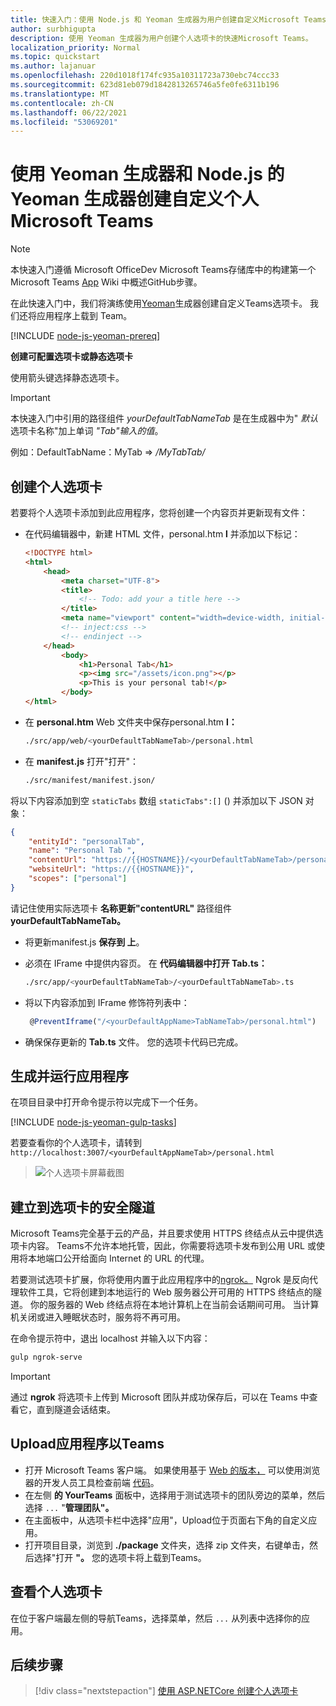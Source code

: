 ```yaml
---
title: 快速入门：使用 Node.js 和 Yeoman 生成器为用户创建自定义Microsoft Teams
author: surbhigupta
description: 使用 Yeoman 生成器为用户创建个人选项卡的快速Microsoft Teams。
localization_priority: Normal
ms.topic: quickstart
ms.author: lajanuar
ms.openlocfilehash: 220d1018f174fc935a10311723a730ebc74ccc33
ms.sourcegitcommit: 623d81eb079d1842813265746a5fe0fe6311b196
ms.translationtype: MT
ms.contentlocale: zh-CN
ms.lasthandoff: 06/22/2021
ms.locfileid: "53069201"
---
```

# <a name="create-a-custom-personal-tab-using-nodejs-and-the-yeoman-generator-for-microsoft-teams"></a>使用 Yeoman 生成器和 Node.js 的 Yeoman 生成器创建自定义个人Microsoft Teams

>[!NOTE]
>本快速入门遵循 Microsoft OfficeDev Microsoft Teams存储库中的构建第一个 Microsoft Teams [App](https://github.com/OfficeDev/generator-teams/wiki/Build-Your-First-Microsoft-Teams-App) Wiki 中概述GitHub步骤。

在此快速入门中，我们将演练使用[Yeoman](https://github.com/OfficeDev/generator-teams/wiki/Build-Your-First-Microsoft-Teams-App)生成器创建自定义Teams选项卡。 我们还将应用程序上载到 Team。

[!INCLUDE [node-js-yeoman-prereq](~/includes/tabs/node-js-yeoman-prereq.md)]

**创建可配置选项卡或静态选项卡**

使用箭头键选择静态选项卡。

>[!IMPORTANT]
>本快速入门中引用的路径组件 *yourDefaultTabNameTab* 是在生成器中为" *默认* 选项卡名称"加上单词 *"Tab"输入的值*。
>
>例如：DefaultTabName：MyTab   =>  */MyTabTab/*

## <a name="create-your-personal-tab"></a>创建个人选项卡

若要将个人选项卡添加到此应用程序，您将创建一个内容页并更新现有文件：

- 在代码编辑器中，新建 HTML 文件，personal.htm **l** 并添加以下标记：

    ```html
    <!DOCTYPE html>
    <html>
        <head>
            <meta charset="UTF-8">
            <title>
                <!-- Todo: add your a title here -->
            </title>
            <meta name="viewport" content="width=device-width, initial-scale=1.0">
            <!-- inject:css -->
            <!-- endinject -->
        </head>
            <body>
                <h1>Personal Tab</h1>
                <p><img src="/assets/icon.png"></p>
                <p>This is your personal tab!</p>
            </body>
    </html>
    ```

- 在 **personal.htm** Web 文件夹中保存personal.htm **l：**

    ```bash
    ./src/app/web/<yourDefaultTabNameTab>/personal.html
    ```

- 在 **manifest.js** 打开"打开"：

    ```bash
    ./src/manifest/manifest.json/
    ```

将以下内容添加到空 `staticTabs` 数组 `staticTabs":[]` () 并添加以下 JSON 对象：

```json
{
    "entityId": "personalTab",
    "name": "Personal Tab ",
    "contentUrl": "https://{{HOSTNAME}}/<yourDefaultTabNameTab>/personal.html",
    "websiteUrl": "https://{{HOSTNAME}}",
    "scopes": ["personal"]
}

```

请记住使用实际选项卡 **名称更新"contentURL"** 路径组件 **yourDefaultTabNameTab。**

- 将更新manifest.js **保存到 上**。

- 必须在 IFrame 中提供内容页。 在 **代码编辑器中打开 Tab.ts：**

    ```bash
    ./src/app/<yourDefaultTabNameTab>/<yourDefaultTabNameTab>.ts
    ```

- 将以下内容添加到 IFrame 修饰符列表中：

    ```typescript
     @PreventIframe("/<yourDefaultAppName>TabNameTab>/personal.html")
    ```

- 确保保存更新的 **Tab.ts** 文件。 您的选项卡代码已完成。

## <a name="build-and-run-your-application"></a>生成并运行应用程序

在项目目录中打开命令提示符以完成下一个任务。

[!INCLUDE [node-js-yeoman-gulp-tasks](~/includes/tabs/node-js-yeoman-gulp-tasks.md)]

若要查看你的个人选项卡，请转到 `http://localhost:3007/<yourDefaultAppNameTab>/personal.html`

>![个人选项卡屏幕截图](/microsoftteams/platform/assets/images/tab-images/personalTab.PNG)

## <a name="establish-a-secure-tunnel-to-your-tab"></a>建立到选项卡的安全隧道

Microsoft Teams完全基于云的产品，并且要求使用 HTTPS 终结点从云中提供选项卡内容。 Teams不允许本地托管，因此，你需要将选项卡发布到公用 URL 或使用将本地端口公开给面向 Internet 的 URL 的代理。

若要测试选项卡扩展，你将使用内置于此应用程序中的[ngrok。](https://ngrok.com/docs) Ngrok 是反向代理软件工具，它将创建到本地运行的 Web 服务器公开可用的 HTTPS 终结点的隧道。 你的服务器的 Web 终结点将在本地计算机上在当前会话期间可用。 当计算机关闭或进入睡眠状态时，服务将不再可用。

在命令提示符中，退出 localhost 并输入以下内容：

```bash
gulp ngrok-serve
```

> [!IMPORTANT]
> 通过 **ngrok** 将选项卡上传到 Microsoft 团队并成功保存后，可以在 Teams 中查看它，直到隧道会话结束。

## <a name="upload-your-application-to-teams"></a>Upload应用程序以Teams

- 打开 Microsoft Teams 客户端。 如果使用基于 [Web 的版本，](https://teams.microsoft.com) 可以使用浏览器的开发人员工具检查前端 [代码](~/tabs/how-to/developer-tools.md)。
- 在左侧 **的 YourTeams** 面板中，选择用于测试选项卡的团队旁边的菜单，然后选择 `...` "**管理团队"。**
- 在主面板中，从选项卡栏中选择"应用"，Upload位于页面右下角的自定义应用。 
- 打开项目目录，浏览到 **./package** 文件夹，选择 zip 文件夹，右键单击，然后选择"打开 **"。** 您的选项卡将上载到Teams。

## <a name="view-your-personal-tabs"></a>查看个人选项卡

在位于客户端最左侧的导航Teams，选择菜单，然后 `...` 从列表中选择你的应用。

## <a name="next-step"></a>后续步骤

> [!div class="nextstepaction"]
> [使用 ASP.NETCore 创建个人选项卡](~/tabs/quickstarts/create-personal-tab-dotnet-core.md)
